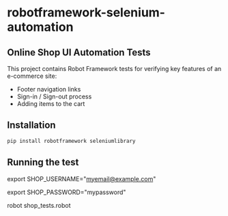 # robotframework-selenium-automation
## Online Shop UI Automation Tests

This project contains Robot Framework tests for verifying key features of an e-commerce site:
- Footer navigation links
- Sign-in / Sign-out process
- Adding items to the cart

## Installation
```bash
pip install robotframework seleniumlibrary
```

## Running the test
export SHOP_USERNAME="myemail@example.com"

export SHOP_PASSWORD="mypassword"

robot shop_tests.robot


